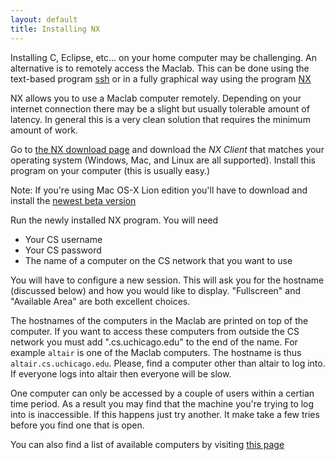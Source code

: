 ```yaml
---
layout: default
title: Installing NX
---
```


Installing C, Eclipse, etc... on your home computer may be
challenging. An alternative is to remotely access the Maclab. This can be 
done using the text-based program
[ssh](http://www.cs.uchicago.edu/info/services/ssh)
or in a fully graphical way using the program 
[NX](http://www.nomachine.com/download.php>NX)

NX allows you to use a Maclab computer remotely. Depending on your 
internet connection there may be a slight but usually tolerable amount of 
latency. In general this is a very clean solution that requires the minimum
amount of work. 

Go to [the NX download page](http://www.nomachine.com/download.php)
and download the *NX Client* that matches your operating system  (Windows, Mac, and Linux are all supported). Install this program on your 
computer (this is usually easy.) 

Note: If you're using Mac OS-X Lion edition you'll have to download and install the [newest beta version](http://www.nomachine.com/preview/download-package.php?Prod_Id=13)

Run the newly installed NX program. You will need 

* Your CS username
* Your CS password
* The name of a computer on the CS network that you want to use

You will have to configure a new session. This will ask you for the 
hostname (discussed below) and how you would like to display. "Fullscreen"
and "Available Area" are both excellent choices.

The hostnames of the computers in the Maclab are printed on top of the 
computer. If you want to access these computers from outside the CS 
network you must add ".cs.uchicago.edu" to the end of the name. 
For example `altair` is one of the Maclab computers. The hostname is
thus `altair.cs.uchicago.edu`. Please, find a computer other than 
altair to log into. If everyone logs into altair then everyone will be 
slow.

One computer can only be accessed by a couple of users within a
certian time period. As a result you may find that the machine you're
trying to log into is inaccessible. If this happens just try another. It
make take a few tries before you find one that is open.

You can also find a list of available computers by visiting [this page](http://tools.cs.uchicago.edu/find_cs_hosts/find.cgi)
